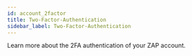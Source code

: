 ```yaml
---
id: account_2factor
title: Two-Factor-Authentication
sidebar_label: Two-Factor-Authentication
---
```


Learn more about the 2FA authentication of your ZAP account.